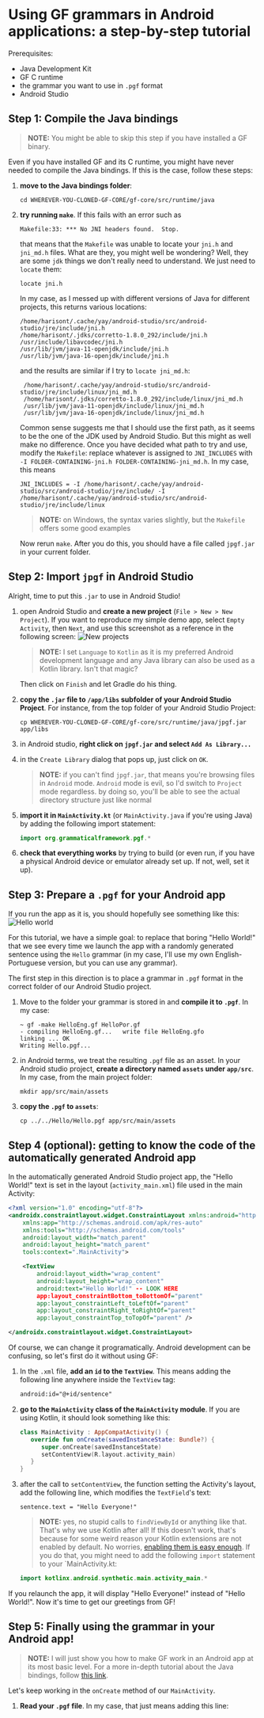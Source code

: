 # Using GF grammars in Android applications: a step-by-step tutorial
Prerequisites:
- Java Development Kit
- GF C runtime
- the grammar you want to use in `.pgf` format
- Android Studio

## Step 1: Compile the Java bindings

> __NOTE:__ You might be able to skip this step if you have installed a GF binary.

Even if you have installed GF and its C runtime, you might have never needed to compile the Java bindings.
If this is the case, follow these steps:

1. __move to the Java bindings folder__:
    ```
    cd WHEREVER-YOU-CLONED-GF-CORE/gf-core/src/runtime/java
    ```
2. __try running `make`__. If this fails with an error such as
   ```
   Makefile:33: *** No JNI headers found.  Stop.
   ```
   that means that the `Makefile` was unable to locate your `jni.h` and `jni_md.h` files. What are they, you might well be wondering? Well, they are some `jdk` things we don't really need to understand. We just need to `locate` them:
   ```
   locate jni.h
   ```
   In my case, as I messed up with different versions of Java for different projects, this returns various locations:
   ```
   /home/harisont/.cache/yay/android-studio/src/android-studio/jre/include/jni.h
   /home/harisont/.jdks/corretto-1.8.0_292/include/jni.h
   /usr/include/libavcodec/jni.h
   /usr/lib/jvm/java-11-openjdk/include/jni.h
   /usr/lib/jvm/java-16-openjdk/include/jni.h
   ```
   and the results are similar if I try to `locate jni_md.h`:
   ```
    /home/harisont/.cache/yay/android-studio/src/android-studio/jre/include/linux/jni_md.h
    /home/harisont/.jdks/corretto-1.8.0_292/include/linux/jni_md.h
    /usr/lib/jvm/java-11-openjdk/include/linux/jni_md.h
    /usr/lib/jvm/java-16-openjdk/include/linux/jni_md.h
   ```
   Common sense suggests me that I should use the first path, as it seems to be the one of the JDK used by Android Studio. But this might as well make no difference.
   Once you have decided what path to try and use, modify the `Makefile`: replace whatever is assigned to `JNI_INCLUDES` with `-I FOLDER-CONTAINING-jni.h FOLDER-CONTAINING-jni_md.h`. In my case, this means
   ```
   JNI_INCLUDES = -I /home/harisont/.cache/yay/android-studio/src/android-studio/jre/include/ -I /home/harisont/.cache/yay/android-studio/src/android-studio/jre/include/linux
   ```
   > __NOTE:__ on Windows, the syntax varies slightly, but the `Makefile` offers some good examples

   Now rerun `make`. After you do this, you should have a file called `jpgf.jar` in your current folder.

## Step 2: Import `jpgf` in Android Studio
Alright, time to put this `.jar` to use in Android Studio!

1. open Android Studio and __create a new project__ (`File > New > New Project`). If you want to reproduce my simple demo app, select `Empty Activity`, then `Next`, and use this screenshot as a reference in the following screen:
   ![New projects](new_project.png)
   
   > __NOTE:__ I set `Language` to `Kotlin` as it is my preferred Android development language and any Java library can also be used as a Kotlin library. Isn't that magic?
   
   Then click on `Finish` and let Gradle do his thing.
2. __copy the `.jar` file to `/app/libs` subfolder of your Android Studio Project__. For instance, from the top folder of your Android Studio Project:
   ```
   cp WHEREVER-YOU-CLONED-GF-CORE/gf-core/src/runtime/java/jpgf.jar app/libs
   ```
3. in Android studio, __right click on `jpgf.jar` and select `Add As Library...`__
4. in the `Create Library` dialog that pops up, just click on `OK`.
   > __NOTE:__ if you can't find `jpgf.jar`, that means you're browsing files in `Android` mode. `Android` mode is evil, so I'd switch to `Project` mode regardless. by doing so, you'll be able to see the actual directory structure just like normal
5. __import it in `MainActivity.kt`__ (or `MainActivity.java` if you're using Java) by adding the following import statement:
   ```kotlin
   import org.grammaticalframework.pgf.*
   ```
6. __check that everything works__ by trying to build (or even run, if you have a physical Android device or emulator already set up. If not, well, set it up).

## Step 3: Prepare a `.pgf` for your Android app
If you run the app as it is, you should hopefully see something like this:
![Hello world](hello.png)

For this tutorial, we have a simple goal: to replace that boring "Hello World!" that we see every time we launch the app with a randomly generated sentence using the `Hello` grammar (in my case, I'll use my own English-Portuguese version, but you can use any grammar).

The first step in this direction is to place a grammar in `.pgf` format in the correct folder of our Android Studio project.

1. Move to the folder your grammar is stored in and __compile it to `.pgf`__. In my case:
   ```
   ~ gf -make HelloEng.gf HelloPor.gf
   - compiling HelloEng.gf...   write file HelloEng.gfo
   linking ... OK
   Writing Hello.pgf...
   ```
2. in Android terms, we treat the resulting `.pgf` file as an asset. In your Android studio project, __create a directory named `assets` under `app/src`__. In my case, from the main project folder:
   ```
   mkdir app/src/main/assets
   ```
3. __copy the `.pgf` to `assets`__:
   ```
   cp ../../Hello/Hello.pgf app/src/main/assets
   ```

## Step 4 (optional): getting to know the code of the automatically generated Android app
In the automatically generated Android Studio project app, the "Hello World!" text is set in the layout (`activity_main.xml`) file used in the main Activity:

```xml
<?xml version="1.0" encoding="utf-8"?>
<androidx.constraintlayout.widget.ConstraintLayout xmlns:android="http://schemas.android.com/apk/res/android"
    xmlns:app="http://schemas.android.com/apk/res-auto"
    xmlns:tools="http://schemas.android.com/tools"
    android:layout_width="match_parent"
    android:layout_height="match_parent"
    tools:context=".MainActivity">

    <TextView
        android:layout_width="wrap_content"
        android:layout_height="wrap_content"
        android:text="Hello World!" -- LOOK HERE
        app:layout_constraintBottom_toBottomOf="parent"
        app:layout_constraintLeft_toLeftOf="parent"
        app:layout_constraintRight_toRightOf="parent"
        app:layout_constraintTop_toTopOf="parent" />

</androidx.constraintlayout.widget.ConstraintLayout>
```

Of course, we can change it programatically. Android development can be confusing, so let's first do it without using GF:

1. In the `.xml` file, __add an `id` to the `TextView`__. This means adding the following line anywhere inside the `TextView` tag:
   ```xml
   android:id="@+id/sentence"
   ```
2. __go to the `MainActivity` class of the `MainActivity` module__. If you are using Kotlin, it should look something like this:
   ```kotlin
   class MainActivity : AppCompatActivity() {
      override fun onCreate(savedInstanceState: Bundle?) {
         super.onCreate(savedInstanceState)
         setContentView(R.layout.activity_main)
      }
   }
   ```
3. after the call to `setContentView`, the function setting the Activity's layout, add the following line, which modifies the `TextField`'s text:
   ```
   sentence.text = "Hello Everyone!"
   ```

   > __NOTE:__ yes, no stupid calls to `findViewById` or anything like that. That's why we use Kotlin after all! If this doesn't work, that's because for some weird reason your Kotlin extensions are not enabled by default. No worries, [enabling them is easy enough](https://stackoverflow.com/questions/64431882/how-to-enable-kotlin-android-extensions-by-default-in-android-studio-4-1). If you do that, you might need to add the following `import` statement to your `MainActivity.kt:
     ```kotlin
     import kotlinx.android.synthetic.main.activity_main.*
     ```

If you relaunch the app, it will display "Hello Everyone!" instead of "Hello World!". Now it's time to get our greetings from GF!

## Step 5: Finally using the grammar in your Android app!
> __NOTE:__ I will just show you how to make GF work in an Android app at its most basic level. For a more in-depth tutorial about the Java bindings, follow [this link](https://www.grammaticalframework.org/doc/runtime-api.html#java).

Let's keep working in the `onCreate` method of our `MainActivity`.

1. __Read your `.pgf` file__. In my case, that just means adding this line:
   ```kotlin
   
   ```